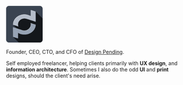 <p>
<a href="https://www.designpending.com"><img src="./assets/dpg_logo.png" alt="Design Pending Logo" width="100"></a>
</p>


Founder, CEO, CTO, and CFO of [Design Pending](www.designpending.com).

Self employed freelancer, helping clients primarily with **UX design**, and **information architecture**. Sometimes I also do the odd **UI** and **print** designs, should the client's need arise.

<!--
**tfriberg/tfriberg** is a ✨ _special_ ✨ repository because its `README.md` (this file) appears on your GitHub profile.

Here are some ideas to get you started:

- 🔭 I’m currently working on ...
- 🌱 I’m currently learning ...
- 👯 I’m looking to collaborate on ...
- 🤔 I’m looking for help with ...
- 💬 Ask me about ...
- 📫 How to reach me: ...
- 😄 Pronouns: ...
- ⚡ Fun fact: ...
-->

